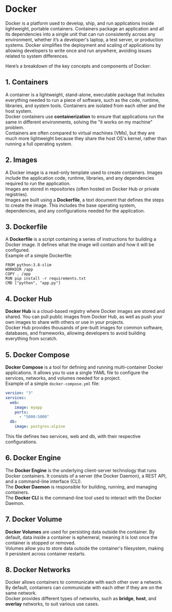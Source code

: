 # Docker 

Docker is a platform used to develop, ship, and run applications inside lightweight, portable containers. Containers package an application and all its dependencies into a single unit that can run consistently across any environment, whether it’s a developer's laptop, a test server, or production systems. Docker simplifies the deployment and scaling of applications by allowing developers to write once and run anywhere, avoiding issues related to system differences.

Here’s a breakdown of the key concepts and components of Docker:

## 1. Containers
A container is a lightweight, stand-alone, executable package that includes everything needed to run a piece of software, such as the code, runtime, libraries, and system tools. Containers are isolated from each other and the host system.  
Docker containers use **containerization** to ensure that applications run the same in different environments, solving the "it works on my machine" problem.  
Containers are often compared to virtual machines (VMs), but they are much more lightweight because they share the host OS's kernel, rather than running a full operating system.

## 2. Images
A Docker image is a read-only template used to create containers. Images include the application code, runtime, libraries, and any dependencies required to run the application.  
Images are stored in repositories (often hosted on Docker Hub or private registries).  
Images are built using a **Dockerfile**, a text document that defines the steps to create the image. This includes the base operating system, dependencies, and any configurations needed for the application.

## 3. Dockerfile
A **Dockerfile** is a script containing a series of instructions for building a Docker image. It defines what the image will contain and how it will be configured.  
Example of a simple Dockerfile:

```
FROM python:3.8-slim
WORKDIR /app
COPY . /app
RUN pip install -r requirements.txt
CMD ["python", "app.py"]
```

## 4. Docker Hub
**Docker Hub** is a cloud-based registry where Docker images are stored and shared. You can pull public images from Docker Hub, as well as push your own images to share with others or use in your projects.  
Docker Hub provides thousands of pre-built images for common software, databases, and frameworks, allowing developers to avoid building everything from scratch.

## 5. Docker Compose
**Docker Compose** is a tool for defining and running multi-container Docker applications. It allows you to use a single YAML file to configure the services, networks, and volumes needed for a project.  
Example of a simple `docker-compose.yml` file:

```yaml
version: "3"
services:
  web:
    image: myapp
    ports:
      - "5000:5000"
  db:
    image: postgres:alpine
```
This file defines two services, web and db, with their respective configurations.

## 6. Docker Engine
The **Docker Engine** is the underlying client-server technology that runs Docker containers. It consists of a server (the Docker Daemon), a REST API, and a command-line interface (CLI).  
The **Docker Daemon** is responsible for building, running, and managing containers.  
The **Docker CLI** is the command-line tool used to interact with the Docker Daemon.

## 7. Docker Volume
**Docker Volumes** are used for persisting data outside the container. By default, data inside a container is ephemeral, meaning it is lost once the container is stopped or removed.  
Volumes allow you to store data outside the container's filesystem, making it persistent across container restarts.

## 8. Docker Networks
Docker allows containers to communicate with each other over a network. By default, containers can communicate with each other if they are on the same network.  
Docker provides different types of networks, such as **bridge**, **host**, and **overlay** networks, to suit various use cases.



